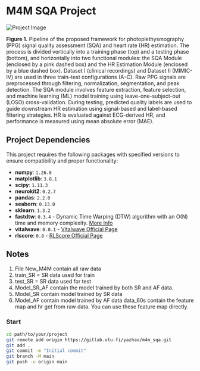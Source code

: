 # M4M SQA Project

![Project Image](https://gitlab.utu.fi/yazhao/m4m_sqa/-/raw/main/finalflowchat.png?ref_type=heads "Project Image for M4M SQA")

**Figure 1.** Pipeline of the proposed framework for photoplethysmography (PPG) signal quality assessment (SQA) and heart rate (HR) estimation. The process is divided vertically into a training phase (top) and a testing phase (bottom), and horizontally into two functional modules: the SQA Module (enclosed by a pink dashed box) and the HR Estimation Module (enclosed by a blue dashed box). Dataset I (clinical recordings) and Dataset II (MIMIC-IV) are used in three train–test configurations (A–C). Raw PPG signals are preprocessed through filtering, normalization, segmentation, and peak detection. The SQA module involves feature extraction, feature selection, and machine learning (ML) model training using leave-one-subject-out (LOSO) cross-validation. During testing, predicted quality labels are used to guide downstream HR estimation using signal-based and label-based filtering strategies. HR is evaluated against ECG-derived HR, and performance is measured using mean absolute error (MAE).
<!-- ## Related Links

- [data](https://seafile.utu.fi/f/33741258c4064785b586/)
- [model, feature map and hr](https://seafile.utu.fi/f/81640b13fac64a258631/) -->

## Project Dependencies

This project requires the following packages with specified versions to ensure compatibility and proper functionality:

- **numpy**: `1.26.0`
- **matplotlib**: `3.8.1`
- **scipy**: `1.11.3`
- **neurokit2**: `0.2.7`
- **pandas**: `2.2.0`
- **seaborn**: `0.13.0`
- **sklearn**: `1.3.2`
- **fastdtw**: `0.3.4` - Dynamic Time Warping (DTW) algorithm with an O(N) time and memory complexity. [More Info](https://github.com/slaypni/fastdtw)
- **vitalwave**: `0.0.1` - [Vitalwave Official Page](https://github.com/Antonius-Markus/bio_library)
- **rlscore**: `0.8` - [RLScore Official Page](https://github.com/aatapa/RLScore)


## Notes

1. File New_M4M contain all raw data
2. train_SR = SR data used for train
3. test_SR = SR data used for test
4. Model_SR_AF contain the model trained by both SR and AF data.
5. Model_SR contain model trained by SR data
6. Model_AF contain model trained by AF data
data_60s contain the feature map and hr get from raw data. 
You can use these feature map directly.

### Start

```bash
cd path/to/your/project
git remote add origin https://gitlab.utu.fi/yazhao/m4m_sqa.git
git add .
git commit -m "Initial commit"
git branch -M main
git push -u origin main

